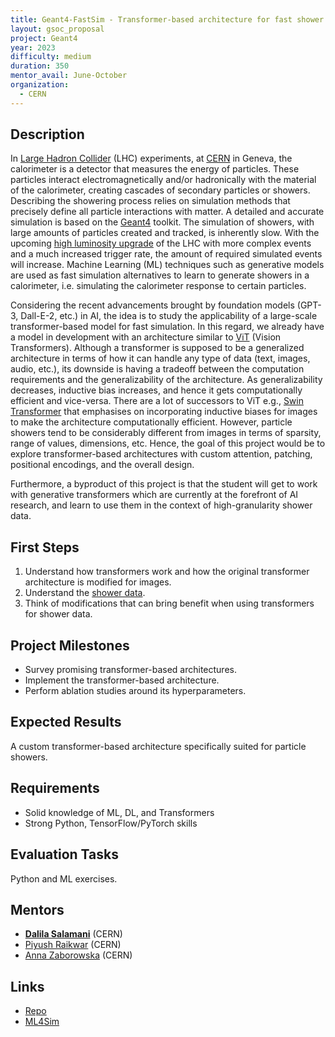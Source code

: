 ```yaml
---
title: Geant4-FastSim - Transformer-based architecture for fast shower simulation
layout: gsoc_proposal
project: Geant4
year: 2023
difficulty: medium
duration: 350
mentor_avail: June-October
organization:
  - CERN
---
```


## Description

In [Large Hadron Collider](https://home.cern/science/accelerators/large-hadron-collider) (LHC) experiments, at [CERN](https://home.cern/) in Geneva, the calorimeter is a detector that measures the energy of particles. These particles interact electromagnetically and/or hadronically with the material of the calorimeter, creating cascades of secondary particles or showers. Describing the showering process relies on simulation methods that precisely define all particle interactions with matter. A detailed and accurate simulation is based on the [Geant4](https://geant4.web.cern.ch/) toolkit. The simulation of showers, with large amounts of particles created and tracked, is inherently slow. With the upcoming [high luminosity upgrade](https://hilumilhc.web.cern.ch/) of the LHC with more complex events and a much increased trigger rate, the amount of required simulated events will increase. Machine Learning (ML) techniques such as generative models are used as fast simulation alternatives to learn to generate showers in a calorimeter, i.e. simulating the calorimeter response to certain particles.

Considering the recent advancements brought by foundation models (GPT-3, Dall-E-2, etc.) in AI, the idea is to study the applicability of a large-scale transformer-based model for fast simulation. In this regard, we already have a model in development with an architecture similar to [ViT](https://arxiv.org/abs/2010.11929) (Vision Transformers). Although a transformer is supposed to be a generalized architecture in terms of how it can handle any type of data (text, images, audio, etc.), its downside is having a tradeoff between the computation requirements and the generalizability of the architecture. As generalizability decreases, inductive bias increases, and hence it gets computationally efficient and vice-versa. There are a lot of successors to ViT e.g., [Swin Transformer](https://arxiv.org/abs/2103.14030) that emphasises on incorporating inductive biases for images to make the architecture computationally efficient. However, particle showers tend to be considerably different from images in terms of sparsity, range of values, dimensions, etc. Hence, the goal of this project would be to explore transformer-based architectures with custom attention, patching, positional encodings, and the overall design.

Furthermore, a byproduct of this project is that the student will get to work with generative transformers which are currently at the forefront of AI research, and learn to use them in the context of high-granularity shower data.


## First Steps

1. Understand how transformers work and how the original transformer architecture is modified for images.
2. Understand the [shower data](https://zenodo.org/record/6366324#.Y-DJ9ezMKdY).
3. Think of modifications that can bring benefit when using transformers for shower data.

## Project Milestones
* Survey promising transformer-based architectures.
* Implement the transformer-based architecture.
* Perform ablation studies around its hyperparameters.

## Expected Results

A custom transformer-based architecture specifically suited for particle showers.

## Requirements

* Solid knowledge of ML, DL, and Transformers
* Strong Python, TensorFlow/PyTorch skills

## Evaluation Tasks

Python and ML exercises.

## Mentors
* **[Dalila Salamani](mailto:dalila.salamani@cern.ch)** (CERN)
* [Piyush Raikwar](mailto:piyush.raikwar@cern.ch) (CERN)
* [Anna Zaborowska](mailto:anna.zaborowska@cern.ch) (CERN)

## Links
* [Repo](https://gitlab.cern.ch/praikwar/ml4fastsim/-/tree/pytorch_port)
* [ML4Sim](https://g4fastsim.web.cern.ch/)
